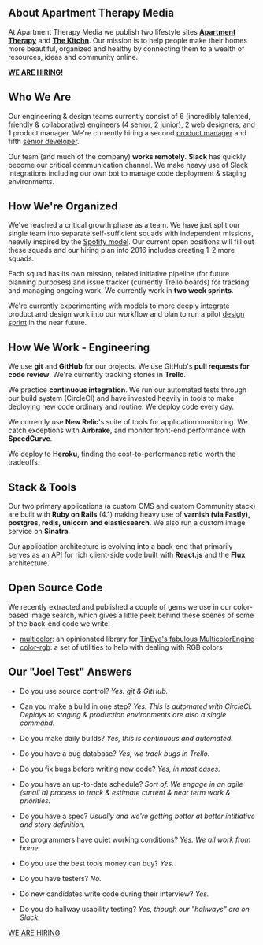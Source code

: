 ## About Apartment Therapy Media

At Apartment Therapy Media we publish two lifestyle sites [**Apartment Therapy**](http://ApartmentTherapy.com) and [**The Kitchn**](http://TheKitchn.com). Our mission is to help people make their homes more beautiful, organized and healthy by connecting them to a wealth of resources, ideas and community online.

[**WE ARE HIRING!**](http://www.apartmenttherapy.com/jobs)
## Who We Are

Our engineering & design teams currently consist of 6 (incredibly talented, friendly & collaborative) engineers (4 senior, 2 junior), 2 web designers, and 1 product manager.  We're currently hiring a second [product manager](http://www.apartmenttherapy.com/product-manager-224987) and fifth [senior developer](http://www.apartmenttherapy.com/web-designer-224989).

Our team (and much of the company) **works remotely**. **Slack** has quickly become our critical communication channel. We make heavy use of Slack integrations including our own bot to manage code deployment & staging environments.

## How We're Organized

We've reached a critical growth phase as a team. We have just split our single team into separate self-sufficient squads with independent missions, heavily inspired by the [Spotify model](https://labs.spotify.com/2014/03/27/spotify-engineering-culture-part-1/). Our current open positions will fill out these squads and our hiring plan into 2016 includes creating 1-2 more squads.

Each squad has its own mission, related initiative pipeline (for future planning purposes) and issue tracker (currently Trello boards) for tracking and managing ongoing work. We currently work in **two week sprints**.

We're currently experimenting with models to more deeply integrate product and design work into our workflow and plan to run a pilot [design sprint](http://www.gv.com/sprint/) in the near future.

## How We Work - Engineering

We use **git** and **GitHub** for our projects. We use GitHub's **pull requests for code review**. We're currently tracking stories in **Trello**. 

We practice **continuous integration**. We run our automated tests through our build system (CircleCI) and have invested heavily in tools to make deploying new code ordinary and routine. We deploy code every day.

We currently use **New Relic**'s suite of tools for application monitoring. We catch exceptions with **Airbrake**, and monitor front-end performance with **SpeedCurve**.

We deploy to **Heroku**, finding the cost-to-performance ratio worth the tradeoffs.  

## Stack & Tools

Our two primary applications (a custom CMS and custom Community stack) are built with **Ruby on Rails** (4.1) making heavy use of **varnish (via Fastly), postgres, redis, unicorn and elasticsearch**. We also run a custom image service on **Sinatra**.

Our application architecture is evolving into a back-end that primarily serves as an API for rich client-side code built with **React.js** and the **Flux** architecture. 

## Open Source Code

We recently extracted and published a couple of gems we use in our color-based image search, which gives a little peek behind these scenes of some of the back-end code we write:
* [multicolor](https://github.com/apartmenttherapy/multicolor): an opinionated library for [TinEye's fabulous MulticolorEngine](http://services.tineye.com/MulticolorEngine)
* [color-rgb](https://github.com/apartmenttherapy/color-rgb): a set of utilities to help with dealing with RGB colors

## Our "Joel Test" Answers

* Do you use source control? _Yes. git & GitHub._

* Can you make a build in one step? _Yes. This is automated with CircleCI. Deploys to staging & production environments are also a single command._

* Do you make daily builds? _Yes, this is continuous and automated._

* Do you have a bug database? _Yes, we track bugs in Trello._

* Do you fix bugs before writing new code? _Yes, in most cases._

* Do you have an up-to-date schedule? _Sort of. We engage in an agile (small a) process to track & estimate current & near term work & priorities._

* Do you have a spec? _Usually and we're getting better at better intitiative and story definition._

* Do programmers have quiet working conditions? _Yes. We all work from home._

* Do you use the best tools money can buy? _Yes._

* Do you have testers? _No._

* Do new candidates write code during their interview? _Yes._

* Do you do hallway usability testing? _Yes, though our "hallways" are on Slack._

[WE ARE HIRING](http://www.apartmenttherapy.com/jobs).
